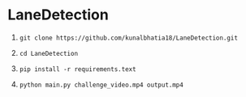 # LaneDetection

1.  `git clone https://github.com/kunalbhatia18/LaneDetection.git`

2.  `cd LaneDetection`

3.  `pip install -r requirements.text`

4.  `python main.py challenge_video.mp4 output.mp4`
